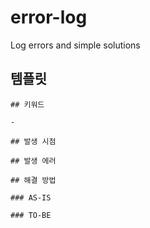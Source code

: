 # error-log

Log errors and simple solutions

## 템플릿

```
## 키워드

-

## 발생 시점

## 발생 에러

## 해결 방법

### AS-IS

### TO-BE

```